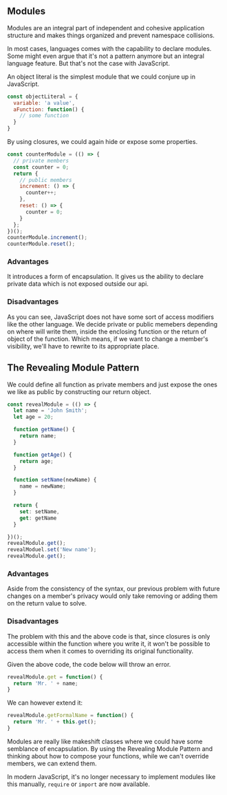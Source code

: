 ## Modules

Modules are an integral part of independent and cohesive application structure and makes things organized and prevent namespace collisions.

In most cases, languages comes with the capability to declare modules. Some might even argue that it's not a pattern anymore but an integral language feature. But that's not the case with JavaScript.

An object literal is the simplest module that we could conjure up in JavaScript.
```javascript
const objectLiteral = {
  variable: 'a value',
  aFunction: function() {
    // some function
  }
}
```

By using closures, we could again hide or expose some properties.

```javascript
const counterModule = (() => {
  // private members
  const counter = 0;
  return {
    // public members
    increment: () => {
      counter++;
    },
    reset: () => {
      counter = 0;
    }
  };
})();
counterModule.increment();
counterModule.reset();
```
### Advantages
It introduces a form of encapsulation. It gives us the ability to declare private data which is not exposed outside our api.

### Disadvantages
As you can see, JavaScript does not have some sort of access modifiers like the other language. We decide private or public memebers depending on where will write them, inside the enclosing function or the return of object of the function. Which means, if we want to change a member's visibility, we'll have to rewrite to its appropriate place.

## The Revealing Module Pattern
We could define all function as private members and just expose the ones we like as public by constructing our return object.

```javascript
const revealModule = (() => {
  let name = 'John Smith';
  let age = 20;

  function getName() {
    return name;
  }

  function getAge() {
    return age;
  }

  function setName(newName) {
    name = newName;
  }

  return {
    set: setName,
    get: getName
  }

})();
revealModule.get();
revealModuel.set('New name');
revealModule.get();
```

### Advantages
Aside from the consistency of the syntax, our previous problem with future changes on a member's privacy would only take removing or adding them on the return value to solve.

### Disadvantages
The problem with this and the above code is that, since closures is only accessible within the function where you write it, it won't be possible to access them when it comes to overriding its original functionality.

Given the above code, the code below will throw an error.
```javascript
revealModule.get = function() {
  return 'Mr. ' + name;
}
```

We can however extend it:
```javascript
revealModule.getFormalName = function() {
  return 'Mr. ' + this.get();
}
```

Modules are really like makeshift classes where we could have some semblance of encapsulation. By using the Revealing Module Pattern and thinking about how to compose your functions, while we can't override members, we can extend them.

In modern JavaScript, it's no longer necessary to implement modules like this manually, `require` or `import` are now available.